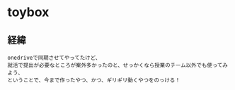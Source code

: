 # toybox
## 経緯
    onedriveで同期させてやってたけど、
    就活で提出が必要なところが案外多かったのと、せっかくなら授業のチーム以外でも使ってみよう、
    ということで、今まで作ったやつ、かつ、ギリギリ動くやつをのっける！


